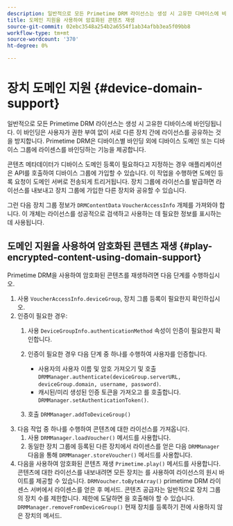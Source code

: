```yaml
---
description: 일반적으로 모든 Primetime DRM 라이선스는 생성 시 고유한 디바이스에 바인딩됩니다. 이 바인딩은 사용자가 권한 부여 없이 서로 다른 장치 간에 라이선스를 공유하는 것을 방지합니다. Primetime DRM은 디바이스별 바인딩 외에 디바이스 도메인 또는 디바이스 그룹에 라이센스를 바인딩하는 기능을 제공합니다.
title: 도메인 지원을 사용하여 암호화된 콘텐츠 재생
source-git-commit: 02ebc3548a254b2a6554f1ab34afbb3ea5f09bb8
workflow-type: tm+mt
source-wordcount: '370'
ht-degree: 0%

---
```


# 장치 도메인 지원 {#device-domain-support}

일반적으로 모든 Primetime DRM 라이선스는 생성 시 고유한 디바이스에 바인딩됩니다. 이 바인딩은 사용자가 권한 부여 없이 서로 다른 장치 간에 라이선스를 공유하는 것을 방지합니다. Primetime DRM은 디바이스별 바인딩 외에 디바이스 도메인 또는 디바이스 그룹에 라이센스를 바인딩하는 기능을 제공합니다.

콘텐츠 메타데이터가 디바이스 도메인 등록이 필요하다고 지정하는 경우 애플리케이션은 API를 호출하여 디바이스 그룹에 가입할 수 있습니다. 이 작업을 수행하면 도메인 등록 요청이 도메인 서버로 전송되게 트리거됩니다. 장치 그룹에 라이선스를 발급하면 라이선스를 내보내고 장치 그룹에 가입한 다른 장치와 공유할 수 있습니다.

그런 다음 장치 그룹 정보가 `DRMContentData` `VoucherAccessInfo` 개체를 가져와야 합니다. 이 개체는 라이선스를 성공적으로 검색하고 사용하는 데 필요한 정보를 표시하는 데 사용됩니다.

## 도메인 지원을 사용하여 암호화된 콘텐츠 재생 {#play-encrypted-content-using-domain-support}

Primetime DRM을 사용하여 암호화된 콘텐츠를 재생하려면 다음 단계를 수행하십시오.

1. 사용 `VoucherAccessInfo.deviceGroup`, 장치 그룹 등록이 필요한지 확인하십시오.
1. 인증이 필요한 경우:
   1. 사용 `DeviceGroupInfo.authenticationMethod` 속성이 인증이 필요한지 확인합니다.
   1. 인증이 필요한 경우 다음 단계 중 하나를 수행하여 사용자를 인증합니다.

      * 사용자의 사용자 이름 및 암호 가져오기 및 호출 `DRMManager.authenticate(deviceGroup.serverURL, deviceGroup.domain, username, password)`.
      * 캐시된/미리 생성된 인증 토큰을 가져오고 를 호출합니다. `DRMManager.setAuthenticationToken()`.

   1. 호출 `DRMManager.addToDeviceGroup()`
1. 다음 작업 중 하나를 수행하여 콘텐츠에 대한 라이선스를 가져옵니다.
   1. 사용 `DRMManager.loadVoucher()` 메서드를 사용합니다.
   1. 동일한 장치 그룹에 등록된 다른 장치에서 라이센스를 얻은 다음 `DRMManager` 다음을 통해 `DRMManager.storeVoucher()` 메서드를 사용합니다.
1. 다음을 사용하여 암호화된 콘텐츠 재생 `Primetime.play()` 메서드를 사용합니다.
콘텐츠에 대한 라이선스를 내보내려면 모든 장치는 를 사용하여 라이선스의 원시 바이트를 제공할 수 있습니다. `DRMVoucher.toByteArray()` primetime DRM 라이센스 서버에서 라이센스를 얻은 후 메서드. 콘텐츠 공급자는 일반적으로 장치 그룹의 장치 수를 제한합니다. 제한에 도달하면 을 호출해야 할 수 있습니다. `DRMManager.removeFromDeviceGroup()` 현재 장치를 등록하기 전에 사용하지 않은 장치의 메서드.
